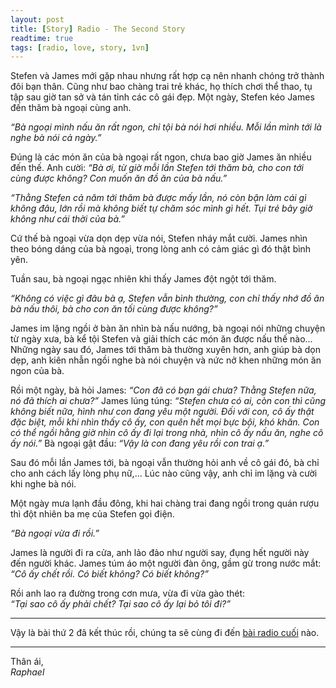 ```yaml
---
layout: post
title: [Story] Radio - The Second Story
readtime: true
tags: [radio, love, story, 1vn]
---
```


Stefen và James mới gặp nhau nhưng rất hợp cạ nên nhanh chóng trở thành đôi bạn thân. Cũng như bao chàng trai trẻ khác, họ thích chơi thể thao, tụ tập sau giờ tan sở và tán tỉnh các cô gái đẹp. Một ngày, Stefen kéo James đến thăm bà ngoại cùng anh.

_“Bà ngoại mình nấu ăn rất ngon, chỉ tội bà nói hơi nhiều. Mỗi lần mình tới là nghe bà nói cả ngày.”_

Đúng là các món ăn của bà ngoại rất ngon, chưa bao giờ James ăn nhiều đến thế. Anh cười: _“Bà ơi, từ giờ mỗi lần Stefen tới thăm bà, cho con tới cùng được không? Con muốn ăn đồ ăn của bà nấu.”_

_“Thằng Stefen cả năm tới thăm bà được mấy lần, nó còn bận làm cái gì không đâu, lớn rồi mà không biết tự chăm sóc mình gì hết. Tụi trẻ bây giờ không như cái thời của bà.”_

Cứ thế bà ngoại vừa dọn dẹp vừa nói, Stefen nháy mắt cười. James nhìn theo bóng dáng của bà ngoại, trong lòng anh có cảm giác gì đó thật bình yên.

Tuần sau, bà ngoại ngạc nhiên khi thấy James đột ngột tới thăm.

_“Không có việc gì đâu bà ạ, Stefen vẫn bình thường, con chỉ thấy nhớ đồ ăn bà nấu thôi, bà cho con ăn tối cùng được không?”_

James im lặng ngồi ở bàn ăn nhìn bà nấu nướng, bà ngoại nói những chuyện từ ngày xưa, bà kể tội Stefen và giải thích các món ăn được nấu thế nào... Những ngày sau đó, James tới thăm bà thường xuyên hơn, anh giúp bà dọn dẹp, anh kiên nhẫn ngồi nghe bà nói chuyện và nức nở khen những món ăn ngon của bà.

Rồi một ngày, bà hỏi James: _“Con đã có bạn gái chưa? Thằng Stefen nữa, nó đã thích ai chưa?”_ James lúng túng: _“Stefen chưa có ai, còn con thì cũng không biết nữa, hình như con đang yêu một người. Đối với con, cô ấy thật đặc biệt, mỗi khi nhìn thấy cô ấy, con quên hết mọi bực bội, khó khăn. Con có thể ngồi hằng giờ nhìn cô ấy đi lại trong nhà, nhìn cô ấy nấu ăn, nghe cô ấy nói.”_ Bà ngoại gật đầu: _“Vậy là con đang yêu rồi con trai ạ.”_

Sau đó mỗi lần James tới, bà ngoại vẫn thường hỏi anh về cô gái đó, bà chỉ cho anh cách lấy lòng phụ nữ,... Lúc nào cũng vậy, anh chỉ im lặng và cười khi nghe bà nói.

Một ngày mưa lạnh đầu đông, khi hai chàng trai đang ngồi trong quán rượu thì đột nhiên ba mẹ của Stefen gọi điện. 

_“Bà ngoại vừa đi rồi.”_

James là người đi ra cửa, anh lảo đảo như người say, đụng hết người này đến người khác. James túm áo một người đàn ông, gầm gừ trong nước mắt:  
_“Cô ấy chết rồi. Có biết không? Có biết không?”_

Rồi anh lao ra đường trong cơn mưa, vừa đi vừa gào thét:  
_“Tại sao cô ấy phải chết? Tại sao cô ấy lại bỏ tôi đi?”_

***

Vậy là bài thứ 2 đã kết thúc rồi, chúng ta sẽ cùng đi đến [bài radio cuối](/2021-06-14-radio-the-third) nào.

***
Thân ái,  
_Raphael_